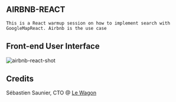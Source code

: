 ## AIRBNB-REACT
    This is a React warmup session on how to implement search with GoogleMapReact. Airbnb is the use case


## Front-end User Interface
![airbnb-react-shot](https://user-images.githubusercontent.com/16631356/41200499-3592ee30-6cae-11e8-836e-531917de9a6c.png)

## Credits
Sébastien Saunier, CTO @ <a href="http://www.lewagon.com">Le Wagon</a>